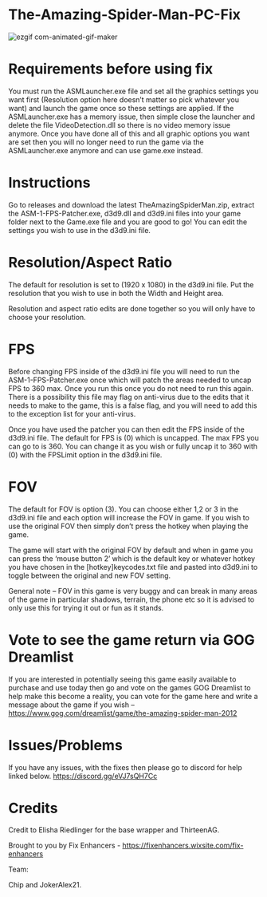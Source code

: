 # The-Amazing-Spider-Man-PC-Fix

![ezgif com-animated-gif-maker](https://github.com/user-attachments/assets/1e25daed-7274-4dba-87c0-0dca2efe4823)

# Requirements before using fix

You must run the ASMLauncher.exe file and set all the graphics settings you want first (Resolution option here doesn’t matter so pick whatever you want) and launch the game once so these settings are applied. If the ASMLauncher.exe has a memory issue, then simple close the launcher and delete the file VideoDetection.dll so there is no video memory issue anymore. Once you have done all of this and all graphic options you want are set then you will no longer need to run the game via the ASMLauncher.exe anymore and can use game.exe instead.

# Instructions

Go to releases and download the latest TheAmazingSpiderMan.zip, extract the ASM-1-FPS-Patcher.exe, d3d9.dll and d3d9.ini files into your game folder next to the Game.exe file and you are good to go! You can edit the settings you wish to use in the d3d9.ini file.

# Resolution/Aspect Ratio

The default for resolution is set to (1920 x 1080) in the d3d9.ini file. Put the resolution that you wish to use in both the Width and Height area.

Resolution and aspect ratio edits are done together so you will only have to choose your resolution.

# FPS

Before changing FPS inside of the d3d9.ini file you will need to run the ASM-1-FPS-Patcher.exe once which will patch the areas needed to uncap FPS to 360 max. Once you run this once you do not need to run this again. There is a possibility this file may flag on anti-virus due to the edits that it needs to make to the game, this is a false flag, and you will need to add this to the exception list for your anti-virus.

Once you have used the patcher you can then edit the FPS inside of the d3d9.ini file. The default for FPS is (0) which is uncapped. The max FPS you can go to is 360. You can change it as you wish or fully uncap it to 360 with (0) with the FPSLimit option in the d3d9.ini file.

# FOV

The default for FOV is option (3). You can choose either 1,2 or 3 in the d3d9.ini file and each option will increase the FOV in game. If you wish to use the original FOV then simply don’t press the hotkey when playing the game.

The game will start with the original FOV by default and when in game you can press the ‘mouse button 2’ which is the default key or whatever hotkey you have chosen in the [hotkey]keycodes.txt file and pasted into d3d9.ini to toggle between the original and new FOV setting.

General note – FOV in this game is very buggy and can break in many areas of the game in particular shadows, terrain, the phone etc so it is advised to only use this for trying it out or fun as it stands.

# Vote to see the game return via GOG Dreamlist

If you are interested in potentially seeing this game easily available to purchase and use today then go and vote on the games GOG Dreamlist to help make this become a reality, you can vote for the game here and write a message about the game if you wish – https://www.gog.com/dreamlist/game/the-amazing-spider-man-2012 

# Issues/Problems

If you have any issues, with the fixes then please go to discord for help linked below. https://discord.gg/eVJ7sQH7Cc

# Credits

Credit to Elisha Riedlinger for the base wrapper and ThirteenAG.

Brought to you by Fix Enhancers - https://fixenhancers.wixsite.com/fix-enhancers

Team:

Chip and JokerAlex21.

